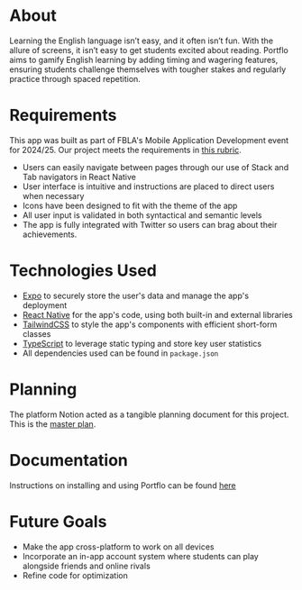# About
Learning the English language isn’t easy, and it often isn’t fun. With the allure of screens, it isn’t easy to get students excited about reading. Portflo aims to gamify English learning by adding timing and wagering features, ensuring students challenge themselves with tougher stakes and regularly practice through spaced repetition.

# Requirements
This app was built as part of FBLA's Mobile Application Development event for 2024/25. Our project meets the requirements in [this rubric](https://connect.fbla.org/headquarters/files/High%20School%20Competitive%20Events%20Resources/Individual%20Guidelines/Presentation%20Events/Mobile-Application-Development.pdf).
- Users can easily navigate between pages through our use of Stack and Tab navigators in React Native
- User interface is intuitive and instructions are placed to direct users when necessary
- Icons have been designed to fit with the theme of the app
- All user input is validated in both syntactical and semantic levels
- The app is fully integrated with Twitter so users can brag about their achievements.

# Technologies Used
- [Expo](https://expo.dev) to securely store the user's data and manage the app's deployment
- [React Native](https://reactnative.dev) for the app's code, using both built-in and external libraries
- [TailwindCSS](https://tailwindcss.com) to style the app's components with efficient short-form classes
- [TypeScript](https://typescriptlang.org) to leverage static typing and store key user statistics
- All dependencies used can be found in `package.json`

# Planning
The platform Notion acted as a tangible planning document for this project. This is the [master plan](https://blizzard07.notion.site/17df122a34f9802881b5ee31cc6f5bc6?v=17df122a34f98135a7b7000c20e2f64b).
# Documentation
Instructions on installing and using Portflo can be found [here](https://docs.google.com/document/d/1pYfgZjuzJkcsm_I9Wd_5-5O3RWr5LKuoov4_tPY73cg/edit)
# Future Goals
- Make the app cross-platform to work on all devices
- Incorporate an in-app account system where students can play alongside friends and online rivals
- Refine code for optimization
